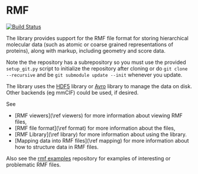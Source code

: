 # RMF #

[![Build Status](https://travis-ci.org/salilab/rmf.png?branch=develop)](https://travis-ci.org/salilab/rmf)

The library provides support for the RMF file format for
storing hierarchical molecular data (such as atomic or coarse grained
representations of proteins), along with markup, including geometry
and score data.

Note the the repository has a subrepository so you must use the
provided `setup_git.py` script to initialize the repository after cloning
or do `git clone --recursive` and be `git submodule update --init`
whenever you update.

The library uses the [HDF5](http://www.hdf5.org) library or
[Avro](http://avro.apache.org) library to manage the data on
disk. Other backends (eg mmCIF) could be used, if desired.

See
- [RMF viewers](\ref viewers) for more information about viewing RMF files,
- [RMF file format](\ref format) for more information about the files,
- [RMF Library](\ref library) for more information about using the library.
- [Mapping data into RMF files](\ref mapping) for more information about how to structure data in RMF files.

Also see the [rmf examples](http://www.github.com/salilab/rmf_examples) repository
for examples of interesting or problematic RMF files.
